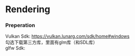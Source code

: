 # Rendering

### Preperation  
Vulkan Sdk: https://vulkan.lunarg.com/sdk/home#windows  
勾选下载第三方库，里面有glm库（和SDL库）  
glfw Sdk: 
